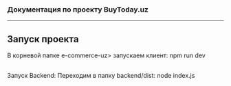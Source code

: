 ### Документация по проекту BuyToday.uz

---

## Запуск проекта

В корневой папке e-commerce-uz> запускаем клиент: npm run dev

##

Запуск Backend: Переходим в папку backend/dist: node index.js
